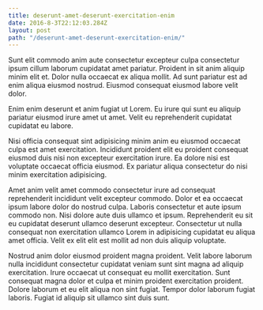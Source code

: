 ```yaml
---
title: deserunt-amet-deserunt-exercitation-enim
date: 2016-8-3T22:12:03.284Z
layout: post
path: "/deserunt-amet-deserunt-exercitation-enim/"
---
```


Sunt elit commodo anim aute consectetur excepteur culpa consectetur ipsum cillum laborum cupidatat amet pariatur. Proident in sit anim aliquip minim elit et. Dolor nulla occaecat ex aliqua mollit. Ad sunt pariatur est ad enim aliqua eiusmod nostrud. Eiusmod consequat eiusmod labore velit dolor.

Enim enim deserunt et anim fugiat ut Lorem. Eu irure qui sunt eu aliquip pariatur eiusmod irure amet ut amet. Velit eu reprehenderit cupidatat cupidatat eu labore.

Nisi officia consequat sint adipisicing minim anim eu eiusmod occaecat culpa est amet exercitation. Incididunt proident elit eu proident consequat eiusmod duis nisi non excepteur exercitation irure. Ea dolore nisi est voluptate occaecat officia eiusmod. Ex pariatur aliqua consectetur do nisi minim exercitation adipisicing.

Amet anim velit amet commodo consectetur irure ad consequat reprehenderit incididunt velit excepteur commodo. Dolor et ea occaecat ipsum labore dolor do nostrud culpa. Laboris consectetur et aute ipsum commodo non. Nisi dolore aute duis ullamco et ipsum. Reprehenderit eu sit eu cupidatat deserunt ullamco deserunt excepteur. Consectetur ut nulla consequat non exercitation ullamco Lorem in adipisicing cupidatat eu aliqua amet officia. Velit ex elit elit est mollit ad non duis aliquip voluptate.

Nostrud anim dolor eiusmod proident magna proident. Velit labore laborum nulla incididunt consectetur cupidatat veniam sunt sint magna ad aliquip exercitation. Irure occaecat ut consequat eu mollit exercitation. Sunt consequat magna dolor et culpa et minim proident exercitation proident. Dolore laborum et eu elit aliqua non sint fugiat. Tempor dolor laborum fugiat laboris. Fugiat id aliquip sit ullamco sint duis sunt.